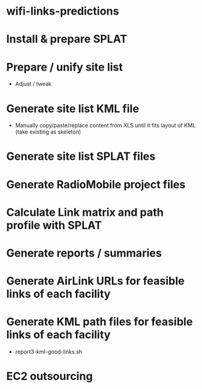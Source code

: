 # wifi-links-predictions

# Install & prepare SPLAT

# Prepare / unify site list

 - Adjust / tweak
 
# Generate site list KML file

- Manually copy/paste/replace content from XLS until it fits layout of KML (take existing as skeleton)

# Generate site list SPLAT files

# Generate RadioMobile project files

# Calculate Link matrix and path profile with SPLAT

# Generate reports / summaries

# Generate AirLink URLs for feasible links of each  facility

# Generate KML path files for feasible links of each facility

- report3-kml-good-links.sh

# EC2 outsourcing
